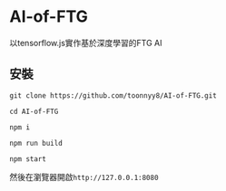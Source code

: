 # AI-of-FTG
以tensorflow.js實作基於深度學習的FTG AI

## 安裝
```
git clone https://github.com/toonnyy8/AI-of-FTG.git

cd AI-of-FTG

npm i

npm run build

npm start
```

然後在瀏覽器開啟`http://127.0.0.1:8080`
